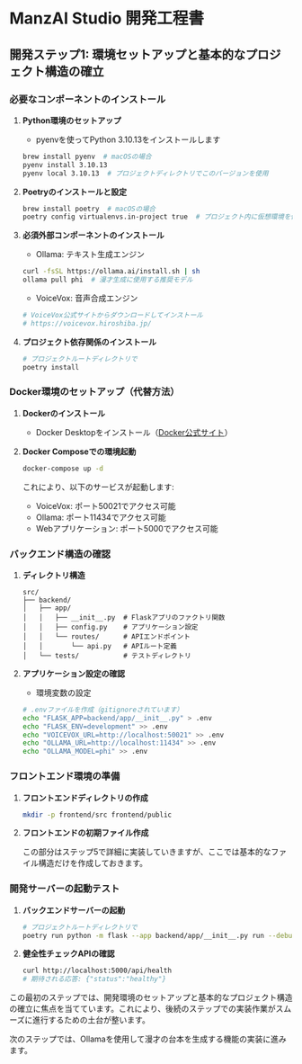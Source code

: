 # ManzAI Studio 開発工程書

## 開発ステップ1: 環境セットアップと基本的なプロジェクト構造の確立

### 必要なコンポーネントのインストール

1. **Python環境のセットアップ**
   - pyenvを使ってPython 3.10.13をインストールします
   ```bash
   brew install pyenv  # macOSの場合
   pyenv install 3.10.13
   pyenv local 3.10.13  # プロジェクトディレクトリでこのバージョンを使用
   ```

2. **Poetryのインストールと設定**
   ```bash
   brew install poetry  # macOSの場合
   poetry config virtualenvs.in-project true  # プロジェクト内に仮想環境を作成
   ```

3. **必須外部コンポーネントのインストール**
   - Ollama: テキスト生成エンジン
   ```bash
   curl -fsSL https://ollama.ai/install.sh | sh
   ollama pull phi  # 漫才生成に使用する推奨モデル
   ```
   
   - VoiceVox: 音声合成エンジン
   ```bash
   # VoiceVox公式サイトからダウンロードしてインストール
   # https://voicevox.hiroshiba.jp/
   ```

4. **プロジェクト依存関係のインストール**
   ```bash
   # プロジェクトルートディレクトリで
   poetry install
   ```

### Docker環境のセットアップ（代替方法）

1. **Dockerのインストール**
   - Docker Desktopをインストール（[Docker公式サイト](https://www.docker.com/products/docker-desktop)）

2. **Docker Composeでの環境起動**
   ```bash
   docker-compose up -d
   ```
   これにより、以下のサービスが起動します:
   - VoiceVox: ポート50021でアクセス可能
   - Ollama: ポート11434でアクセス可能
   - Webアプリケーション: ポート5000でアクセス可能

### バックエンド構造の確認

1. **ディレクトリ構造**
   ```
   src/
   ├── backend/
   │   ├── app/
   │   │   ├── __init__.py  # Flaskアプリのファクトリ関数
   │   │   ├── config.py    # アプリケーション設定
   │   │   └── routes/      # APIエンドポイント
   │   │       └── api.py   # APIルート定義
   │   └── tests/           # テストディレクトリ
   ```

2. **アプリケーション設定の確認**
   - 環境変数の設定
   ```bash
   # .envファイルを作成（gitignoreされています）
   echo "FLASK_APP=backend/app/__init__.py" > .env
   echo "FLASK_ENV=development" >> .env
   echo "VOICEVOX_URL=http://localhost:50021" >> .env
   echo "OLLAMA_URL=http://localhost:11434" >> .env
   echo "OLLAMA_MODEL=phi" >> .env
   ```

### フロントエンド環境の準備

1. **フロントエンドディレクトリの作成**
   ```bash
   mkdir -p frontend/src frontend/public
   ```

2. **フロントエンドの初期ファイル作成**
   
   この部分はステップ5で詳細に実装していきますが、ここでは基本的なファイル構造だけを作成しておきます。

### 開発サーバーの起動テスト

1. **バックエンドサーバーの起動**
   ```bash
   # プロジェクトルートディレクトリで
   poetry run python -m flask --app backend/app/__init__.py run --debug
   ```

2. **健全性チェックAPIの確認**
   ```bash
   curl http://localhost:5000/api/health
   # 期待される応答: {"status":"healthy"}
   ```

この最初のステップでは、開発環境のセットアップと基本的なプロジェクト構造の確立に焦点を当てています。これにより、後続のステップでの実装作業がスムーズに進行するための土台が整います。

次のステップでは、Ollamaを使用して漫才の台本を生成する機能の実装に進みます。